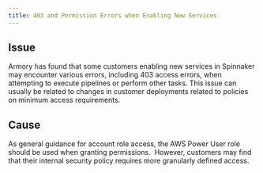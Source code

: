 ```yaml
---
title: 403 and Permission Errors when Enabling New Services
---
```


## Issue
Armory has found that some customers enabling new services in Spinnaker may encounter various errors, including 403 access errors, when attempting to execute pipelines or perform other tasks.
This issue can usually be related to changes in customer deployments related to policies on minimum access requirements.  

## Cause
As general guidance for account role access, the AWS Power User role should be used when granting permissions.  However, customers may find that their internal security policy requires more granularly defined access. 
 

